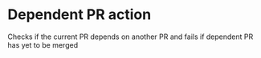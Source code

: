 # Dependent PR action

Checks if the current PR depends on another PR and fails if dependent PR has yet to be merged
